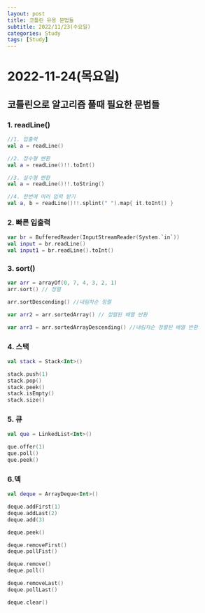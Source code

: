 ```yaml
---
layout: post
title: 코틀린 유용 문법들
subtitle: 2022/11/23(수요일)
categories: Study
tags: [Study]
---
```


# 2022-11-24(목요일)

## 코틀린으로 알고리즘 풀때 필요한 문법들

### 1. readLine()

```kotlin
//1. 입출력
val a = readLine()

//2. 정수형 변환
val a = readLine()!!.toInt()

//3. 실수형 변환
val a = readLine()!!.toString()

//4. 한번에 여러 입력 받기
val a, b = readLine()!!.splint(" ").map{ it.toInt() }
```

### 2. 빠른 입출력

```kotlin
var br = BufferedReader(InputStreamReader(System.`in`))
val input = br.readLine()
val input1 = br.readLine().toInt()
```

### 3. sort()

```kotlin
var arr = arrayOf(0, 7, 4, 3, 2, 1)
arr.sort() // 정렬

arr.sortDescending() //내림차순 정렬

var arr2 = arr.sortedArray() // 정렬된 배열 반환

var arr3 = arr.sortedArrayDescending() //내림차순 정렬된 배열 반환
```

### 4. 스택

```kotlin
val stack = Stack<Int>()

stack.push(1)
stack.pop()
stack.peek()
stack.isEmpty()
stack.size()
```

### 5. 큐

```kotlin
val que = LinkedList<Int>()

que.offer(1)
que.poll()
que.peek()
```

### 6.덱

```kotlin
val deque = ArrayDeque<Int>()

deque.addFirst(1)
deque.addLast(2)
deque.add(3)

deque.peek()

deque.removeFirst()
deque.pollFist()

deque.remove()
deque.poll()

deque.removeLast()
deque.pollLast()

deque.clear()
```